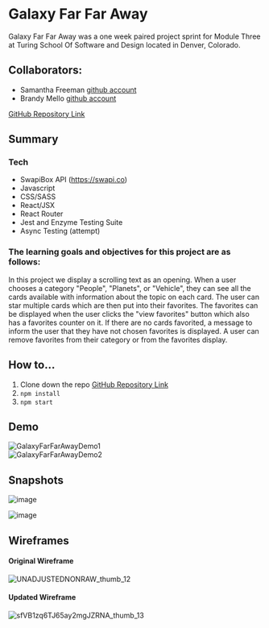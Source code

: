 # Galaxy Far Far Away

Galaxy Far Far Away was a one week paired project sprint for Module Three at Turing School Of Software and Design located in Denver, Colorado.

## Collaborators:

- Samantha Freeman [github account](https://github.com/SamanthaLFreeman)<br>
- Brandy Mello [github account](https://github.com/BrandyMello)<br>

[GitHub Repository Link](https://github.com/SamanthaLFreeman/GalaxyFarFarAway)

## Summary

### Tech

- SwapiBox API (https://swapi.co)
- Javascript
- CSS/SASS
- React/JSX
- React Router
- Jest and Enzyme Testing Suite
- Async Testing (attempt)

### The learning goals and objectives for this project are as follows:

In this project we display a scrolling text as an opening. When a user chooses a category "People", "Planets", or "Vehicle", they can see all the cards available with information about the topic on each card. The user can star multiple cards which are then put into their favorites. The favorites can be displayed when the user clicks the "view favorites" button which also has a favorites counter on it. If there are no cards favorited, a message to inform the user that they have not chosen favorites is displayed. A user can remove favorites from their category or from the favorites display.

## How to...

1. Clone down the repo [GitHub Repository Link](https://github.com/SamanthaLFreeman/GalaxyFarFarAway)
2. `npm install`
3. `npm start`

## Demo

![GalaxyFarFarAwayDemo1](https://user-images.githubusercontent.com/46384968/63812505-d18a1980-c8e7-11e9-963c-b39cff9d1363.gif)<br>
![GalaxyFarFarAwayDemo2](https://user-images.githubusercontent.com/46384968/63812508-d353dd00-c8e7-11e9-8bb9-b72fc1d88296.gif)

## Snapshots

![image](https://user-images.githubusercontent.com/45364533/63813786-d224af00-c8eb-11e9-9384-bd40a044765b.png)

![image](https://user-images.githubusercontent.com/45364533/63813810-ea94c980-c8eb-11e9-9acd-e2430cd5cf61.png)

## Wireframes

#### Original Wireframe

![UNADJUSTEDNONRAW_thumb_12](https://user-images.githubusercontent.com/45364533/63813425-d3091100-c8ea-11e9-96d1-afeb99361355.jpg)

#### Updated Wireframe

![sfVB1zq6TJ65ay2mgJZRNA_thumb_13](https://user-images.githubusercontent.com/45364533/63813525-2bd8a980-c8eb-11e9-93a5-f47ba21178ea.jpg)
